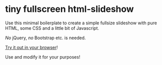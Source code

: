 # tiny fullscreen html-slideshow
Use this minimal boilerplate to create a simple fullsize slideshow with pure HTML, some CSS and a little bit of Javascript.

*No* jQuery, *no* Bootstrap etc. is needed.

[Try it out in your browser](https://jlnwntr.github.io/sideshow)!

Use and modify it for your purposes!
